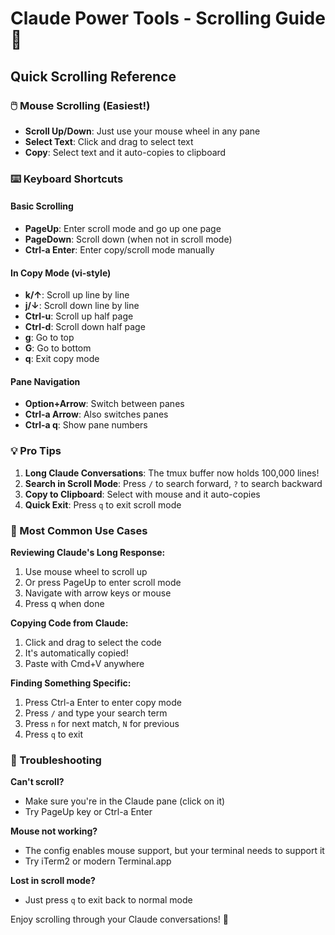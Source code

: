 # Claude Power Tools - Scrolling Guide 📜

## Quick Scrolling Reference

### 🖱️ Mouse Scrolling (Easiest!)
- **Scroll Up/Down**: Just use your mouse wheel in any pane
- **Select Text**: Click and drag to select text
- **Copy**: Select text and it auto-copies to clipboard

### ⌨️ Keyboard Shortcuts

#### Basic Scrolling
- **PageUp**: Enter scroll mode and go up one page
- **PageDown**: Scroll down (when not in scroll mode)
- **Ctrl-a Enter**: Enter copy/scroll mode manually

#### In Copy Mode (vi-style)
- **k/↑**: Scroll up line by line
- **j/↓**: Scroll down line by line
- **Ctrl-u**: Scroll up half page
- **Ctrl-d**: Scroll down half page
- **g**: Go to top
- **G**: Go to bottom
- **q**: Exit copy mode

#### Pane Navigation
- **Option+Arrow**: Switch between panes
- **Ctrl-a Arrow**: Also switches panes
- **Ctrl-a q**: Show pane numbers

### 💡 Pro Tips

1. **Long Claude Conversations**: The tmux buffer now holds 100,000 lines!
2. **Search in Scroll Mode**: Press `/` to search forward, `?` to search backward
3. **Copy to Clipboard**: Select with mouse and it auto-copies
4. **Quick Exit**: Press `q` to exit scroll mode

### 🎯 Most Common Use Cases

**Reviewing Claude's Long Response:**
1. Use mouse wheel to scroll up
2. Or press PageUp to enter scroll mode
3. Navigate with arrow keys or mouse
4. Press q when done

**Copying Code from Claude:**
1. Click and drag to select the code
2. It's automatically copied!
3. Paste with Cmd+V anywhere

**Finding Something Specific:**
1. Press Ctrl-a Enter to enter copy mode
2. Press `/` and type your search term
3. Press `n` for next match, `N` for previous
4. Press `q` to exit

### 🚨 Troubleshooting

**Can't scroll?**
- Make sure you're in the Claude pane (click on it)
- Try PageUp key or Ctrl-a Enter

**Mouse not working?**
- The config enables mouse support, but your terminal needs to support it
- Try iTerm2 or modern Terminal.app

**Lost in scroll mode?**
- Just press `q` to exit back to normal mode

Enjoy scrolling through your Claude conversations! 🚀